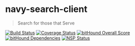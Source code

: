 navy-search-client
==================
> Search for those that Serve

[![Build Status](https://travis-ci.org/jhwohlgemuth/navy-search-client.svg?branch=master)](https://travis-ci.org/jhwohlgemuth/navy-search-client)
[![Coverage Status](https://coveralls.io/repos/github/jhwohlgemuth/navy-search-client/badge.svg?branch=master)](https://coveralls.io/github/jhwohlgemuth/navy-search-client?branch=master)
[![bitHound Overall Score](https://www.bithound.io/github/jhwohlgemuth/navy-search-client/badges/score.svg)](https://www.bithound.io/github/jhwohlgemuth/navy-search-client)
[![bitHound Dependencies](https://www.bithound.io/github/jhwohlgemuth/navy-search-client/badges/dependencies.svg)](https://www.bithound.io/github/jhwohlgemuth/navy-search-client/master/dependencies/npm)
[![NSP Status](https://nodesecurity.io/orgs/wohlgemuth-tech-foundation/projects/a71a10a4-45e9-4669-8dc0-d660fbe0bbe3/badge)](https://nodesecurity.io/orgs/wohlgemuth-tech-foundation/projects/a71a10a4-45e9-4669-8dc0-d660fbe0bbe3)
